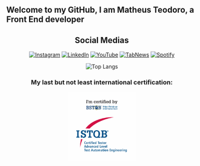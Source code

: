 ## Welcome to my GitHub, I am Matheus Teodoro, a Front End developer

<div align="center">  

## Social Medias
[![Instagram](https://img.shields.io/badge/Instagram-%23E4405F.svg?logo=Instagram&logoColor=white)](https://instagram.com/@matheus_teodor0)
[![LinkedIn](https://img.shields.io/badge/LinkedIn-%230077B5.svg?logo=linkedin&logoColor=white)](https://www.linkedin.com/in/matheus-teodoro-a901211ba/)
[![YouTube](https://img.shields.io/badge/YouTube-%23FF0000.svg?logo=youtube&logoColor=white)](https://www.youtube.com/UC1yRJLZdUYmHqd5zC-jPd9QL)
[![TabNews](https://img.shields.io/badge/TabNews-000000?logo=data:image/svg+xml;base64,PHN2ZyBmaWxsPSJ3aGl0ZSIgcm9sZT0iaW1nIiB2aWV3Qm94PSIwIDAgMzYgMzYiIHhtbG5zPSJodHRwOi8vd3d3LnczLm9yZy8yMDAwL3N2ZyI+PHJlY3Qgd2lkdGg9IjM2IiBoZWlnaHQ9IjM2IiBmaWxsPSIjMDAwIi8+PHBhdGggZD0iTTkgMTNoMnYxMkg5VjEzWk0xNSAxM2gydjdoNXYxMkgxNVYxM1pNMjYgMTNoMlYyN2gyVjI5SDI2VjEzWiIgZmlsbD0id2hpdGUiLz48L3N2Zz4=)](https://www.tabnews.com.br/teodorogit)
[![Spotify](https://img.shields.io/badge/Spotify-1ED760?logo=spotify&logoColor=white)](https://open.spotify.com/show/5VnbLf1LNQJDIPFL6nLLHF?si=76bc1900c6784e77)




<div align="center">
<!-- <p align="center"><img align="center" src="https://profile-counter.glitch.me/{teodorogit}/count.svg" /></p>  -->


![Top Langs](https://github-readme-stats-git-masterrstaa-rickstaa.vercel.app/api/top-langs/?username=teodorogit&layout=compact&bg_color=000&border_color=30A3DC&title_color=E94D5F&text_color=FFF)
</div>

### My last but not least international certification:

<img src="./img/s-ctal-tae.png" alt="image info" width="180" height="180">
